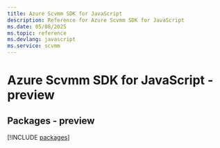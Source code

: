 ```yaml
---
title: Azure Scvmm SDK for JavaScript
description: Reference for Azure Scvmm SDK for JavaScript
ms.date: 05/08/2025
ms.topic: reference
ms.devlang: javascript
ms.service: scvmm
---
```

# Azure Scvmm SDK for JavaScript - preview
## Packages - preview
[!INCLUDE [packages](scvmm-index.md)]